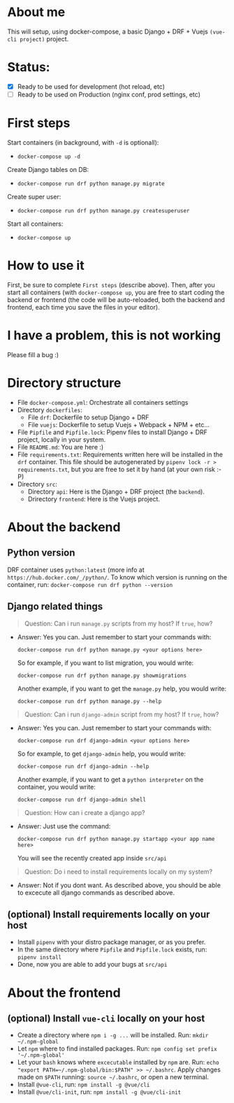# About me 
This will setup, using docker-compose, a basic Django + DRF + Vuejs `(vue-cli project)` project.

# Status:

- [x]  Ready to be used for development (hot reload, etc) 
- [ ]  Ready to be used on Production (nginx conf, prod settings, etc) 

# First steps 
Start containers (in background, with `-d` is optionall):
  - `docker-compose up -d`

Create Django tables on DB:
  - `docker-compose run drf python manage.py migrate`

Create super user:
  - `docker-compose run drf python manage.py createsuperuser`

Start all containers:
  - `docker-compose up`

# How to use it
First, be sure to complete `First steps` (describe above).
Then, after you start all containers (with `docker-compose up`, you are free to start coding the backend or frontend (the code will be auto-reloaded, both
the backend and frontend, each time you save the files in your editor).

# I have a problem, this is not working
Please fill a bug :)

# Directory structure

  - File `docker-compose.yml`: Orchestrate all containers settings
  - Directory `dockerfiles`: 
    - File `drf`: Dockerfile to setup Django + DRF
    - File `vuejs`: Dockerfile to setup Vuejs + Webpack + NPM + etc...
  - File `Pipfile` and `Pipfile.lock`: Pipenv files to install Django + DRF project, locally in your system.
  - File `README.md`: You are here :)
  - File `requirements.txt`: Requirements written here will be installed in the `drf` container. This file should be autogenerated by `pipenv lock -r > requirements.txt`, but you are free to set it by hand (at your own risk :-P) 
  - Directory `src`:
    - Directory `api`: Here is the Django + DRF project (the `backend`).
    - Drirectory `frontend`: Here is the Vuejs project.

# About the backend

## Python version

DRF container uses `python:latest` (more info at `https://hub.docker.com/_/python/`. To know which version is running on the container, run: `docker-compose run drf python --version`

## Django related things

  > Question: Can i run `manage.py` scripts from my host? If `true`, how?
  - Answer: Yes you can. Just remember to start your commands with: 

    `docker-compose run drf python manage.py <your options here>`

    So for example, if you want to list migration, you would write:

    `docker-compose run drf python manage.py showmigrations`

    Another example, if you want to get the `manage.py` help, you would write:

    `docker-compose run drf python manage.py --help`

  > Question: Can i run `django-admin` script from my host? If `true`, how?

  - Answer: Yes you can. Just remember to start your commands with: 

    `docker-compose run drf django-admin <your options here>`

    So for example, to get `django-admin` help, you would write:

    `docker-compose run drf django-admin --help`

    Another example, if you want to get a `python interpreter` on the container, you would write:

    `docker-compose run drf django-admin shell`

  > Question: How can i create a django app?

  - Answer: Just use the command:

    `docker-compose run drf python manage.py startapp <your app name here>`

    You will see the recently created app inside `src/api`

  > Question: Do i need to install requirements locally on my system?
  - Answer: Not if you dont want. As described above, you should be able to excecute all django commands as described above.

## (optional) Install requirements locally on your host 

  - Install `pipenv` with your distro package manager, or as you prefer.
  - In the same directory where `Pipfile` and `Pipfile.lock` exists, run: `pipenv install`
  - Done, now you are able to add your bugs at `src/api`

# About the frontend 

## (optional) Install `vue-cli` locally on your host

  - Create a directory where `npm i -g ...` will be installed. Run: `mkdir ~/.npm-global`
  - Let `npm` where to find installed packages. Run: `npm config set prefix '~/.npm-global'`
  - Let your `bash` knows where `excecutable` installed by `npm` are. Run: ` echo "export PATH=~/.npm-global/bin:$PATH" >> ~/.bashrc `. Apply changes made on `$PATH` running: `source ~/.bashrc`, or open a new terminal. 
  - Install `@vue-cli`, run: `npm install -g @vue/cli`
  - Install `@vue/cli-init`, run: `npm install -g @vue/cli-init`
